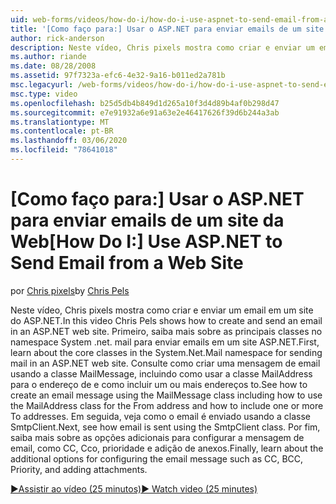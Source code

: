 ```yaml
---
uid: web-forms/videos/how-do-i/how-do-i-use-aspnet-to-send-email-from-a-web-site
title: '[Como faço para:] Usar o ASP.NET para enviar emails de um site | Microsoft Docs'
author: rick-anderson
description: Neste vídeo, Chris pixels mostra como criar e enviar um email em um site do ASP.NET. Primeiro, saiba mais sobre as principais classes no namespace System .net. mail f...
ms.author: riande
ms.date: 08/28/2008
ms.assetid: 97f7323a-efc6-4e32-9a16-b011ed2a781b
msc.legacyurl: /web-forms/videos/how-do-i/how-do-i-use-aspnet-to-send-email-from-a-web-site
msc.type: video
ms.openlocfilehash: b25d5db4b849d1d265a10f3d4d89b4af0b298d47
ms.sourcegitcommit: e7e91932a6e91a63e2e46417626f39d6b244a3ab
ms.translationtype: MT
ms.contentlocale: pt-BR
ms.lasthandoff: 03/06/2020
ms.locfileid: "78641018"
---
```

# <a name="how-do-i-use-aspnet-to-send-email-from-a-web-site"></a><span data-ttu-id="2001c-104">[Como faço para:] Usar o ASP.NET para enviar emails de um site da Web</span><span class="sxs-lookup"><span data-stu-id="2001c-104">[How Do I:] Use ASP.NET to Send Email from a Web Site</span></span>

<span data-ttu-id="2001c-105">por [Chris pixels](https://twitter.com/chrispels)</span><span class="sxs-lookup"><span data-stu-id="2001c-105">by [Chris Pels](https://twitter.com/chrispels)</span></span>

<span data-ttu-id="2001c-106">Neste vídeo, Chris pixels mostra como criar e enviar um email em um site do ASP.NET.</span><span class="sxs-lookup"><span data-stu-id="2001c-106">In this video Chris Pels shows how to create and send an email in an ASP.NET web site.</span></span> <span data-ttu-id="2001c-107">Primeiro, saiba mais sobre as principais classes no namespace System .net. mail para enviar emails em um site ASP.NET.</span><span class="sxs-lookup"><span data-stu-id="2001c-107">First, learn about the core classes in the System.Net.Mail namespace for sending mail in an ASP.NET web site.</span></span> <span data-ttu-id="2001c-108">Consulte como criar uma mensagem de email usando a classe MailMessage, incluindo como usar a classe MailAddress para o endereço de e como incluir um ou mais endereços to.</span><span class="sxs-lookup"><span data-stu-id="2001c-108">See how to create an email message using the MailMessage class including how to use the MailAddress class for the From address and how to include one or more To addresses.</span></span> <span data-ttu-id="2001c-109">Em seguida, veja como o email é enviado usando a classe SmtpClient.</span><span class="sxs-lookup"><span data-stu-id="2001c-109">Next, see how email is sent using the SmtpClient class.</span></span> <span data-ttu-id="2001c-110">Por fim, saiba mais sobre as opções adicionais para configurar a mensagem de email, como CC, Cco, prioridade e adição de anexos.</span><span class="sxs-lookup"><span data-stu-id="2001c-110">Finally, learn about the additional options for configuring the email message such as CC, BCC, Priority, and adding attachments.</span></span>

[<span data-ttu-id="2001c-111">&#9654;Assistir ao vídeo (25 minutos)</span><span class="sxs-lookup"><span data-stu-id="2001c-111">&#9654; Watch video (25 minutes)</span></span>](https://channel9.msdn.com/Blogs/ASP-NET-Site-Videos/how-do-i-use-aspnet-to-send-email-from-a-web-site)
